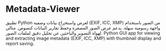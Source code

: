 # Metadata-Viewer
تطبيق Python لعرض واستخراج بيانات وصفية (EXIF, ICC, XMP) من الصور باستخدام واجهة رسومية سهلة. يدعم عرض الصور المصغرة وحفظ تقارير البيانات كنصوص. مثالي لهواة التصوير والباحثين عن تحليل دقيق لملفات الصور. Python GUI app for viewing and extracting image metadata (EXIF, ICC, XMP) with thumbnail display and report saving.
